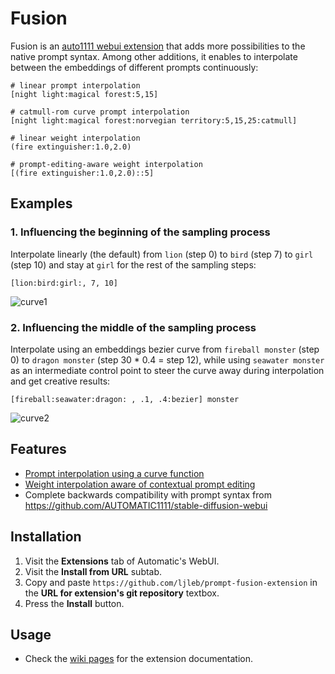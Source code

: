 # Fusion

Fusion is an [auto1111 webui extension](https://github.com/AUTOMATIC1111/stable-diffusion-webui/wiki/Developing-extensions) that adds more possibilities to the native prompt syntax. Among other additions, it enables to interpolate between the embeddings of different prompts continuously:

```
# linear prompt interpolation
[night light:magical forest:5,15]

# catmull-rom curve prompt interpolation
[night light:magical forest:norvegian territory:5,15,25:catmull]

# linear weight interpolation
(fire extinguisher:1.0,2.0)

# prompt-editing-aware weight interpolation
[(fire extinguisher:1.0,2.0)::5]
```

## Examples

### 1. Influencing the beginning of the sampling process

Interpolate linearly (the default) from `lion` (step 0) to `bird` (step 7) to `girl` (step 10) and stay at `girl` for the rest of the sampling steps:

```
[lion:bird:girl:, 7, 10]
```

![curve1](https://user-images.githubusercontent.com/32277961/214725976-b72bafc6-0c5d-4491-9c95-b73da41da082.gif)

### 2. Influencing the middle of the sampling process

Interpolate using an embeddings bezier curve from `fireball monster` (step 0) to `dragon monster` (step 30 * 0.4 = step 12), while using `seawater monster` as an intermediate control point to steer the curve away during interpolation and get creative results:

```
[fireball:seawater:dragon: , .1, .4:bezier] monster
```

![curve2](https://user-images.githubusercontent.com/32277961/214940843-f1880cd1-fa96-44d4-9132-18cc96459257.gif)

## Features
- [Prompt interpolation using a curve function](https://github.com/ljleb/prompt-fusion-extension/wiki/Prompt-syntax)
- [Weight interpolation aware of contextual prompt editing](https://github.com/ljleb/prompt-fusion-extension/wiki/Weight-interpolation)
- Complete backwards compatibility with prompt syntax from https://github.com/AUTOMATIC1111/stable-diffusion-webui

## Installation
1. Visit the **Extensions** tab of Automatic's WebUI.
2. Visit the **Install from URL** subtab.
3. Copy and paste `https://github.com/ljleb/prompt-fusion-extension` in the **URL for extension's git repository** textbox.
4. Press the **Install** button. 


## Usage
- Check the [wiki pages](https://github.com/ljleb/fusion/wiki) for the extension documentation.
